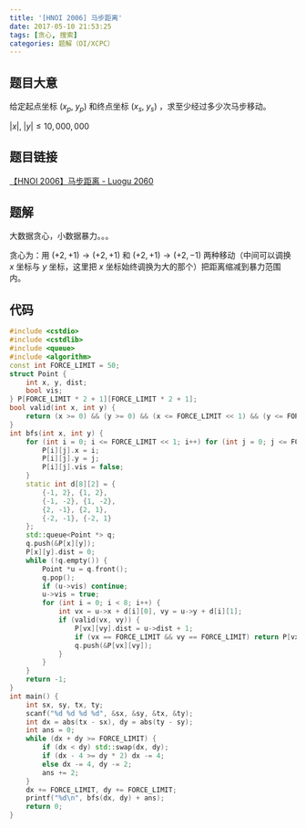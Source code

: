 ```yaml
---
title: '[HNOI 2006] 马步距离'
date: 2017-05-10 21:53:25
tags: [贪心, 搜索]
categories: 题解（OI/XCPC）
---
```


## 题目大意

给定起点坐标 $(x_p, \; y_p)$ 和终点坐标 $(x_s, \; y_s)$ ，求至少经过多少次马步移动。

$|x|, \; |y| \leqslant 10,000,000$

## 题目链接

[【HNOI 2006】马步距离 - Luogu 2060](https://www.luogu.com.cn/problem/P2060)

<!-- more -->

## 题解

大数据贪心，小数据暴力。。。

贪心为：用 $(+2, +1) \rightarrow (+2, +1)$ 和 $(+2, +1) \rightarrow (+2, -1)$ 两种移动（中间可以调换 $x$ 坐标与 $y$ 坐标，这里把 $x$ 坐标始终调换为大的那个）把距离缩减到暴力范围内。

## 代码

```c++
#include <cstdio>
#include <cstdlib>
#include <queue>
#include <algorithm>
const int FORCE_LIMIT = 50;
struct Point {
    int x, y, dist;
    bool vis;
} P[FORCE_LIMIT * 2 + 1][FORCE_LIMIT * 2 + 1];
bool valid(int x, int y) {
    return (x >= 0) && (y >= 0) && (x <= FORCE_LIMIT << 1) && (y <= FORCE_LIMIT << 1);
}
int bfs(int x, int y) {
    for (int i = 0; i <= FORCE_LIMIT << 1; i++) for (int j = 0; j <= FORCE_LIMIT << 1; j++) {
        P[i][j].x = i;
        P[i][j].y = j;
        P[i][j].vis = false;
    }
    static int d[8][2] = {
        {-1, 2}, {1, 2},
        {-1, -2}, {1, -2},
        {2, -1}, {2, 1},
        {-2, -1}, {-2, 1}
    };
    std::queue<Point *> q;
    q.push(&P[x][y]);
    P[x][y].dist = 0;
    while (!q.empty()) {
        Point *u = q.front();
        q.pop();
        if (u->vis) continue;
        u->vis = true;
        for (int i = 0; i < 8; i++) {
            int vx = u->x + d[i][0], vy = u->y + d[i][1];
            if (valid(vx, vy)) {
                P[vx][vy].dist = u->dist + 1;
                if (vx == FORCE_LIMIT && vy == FORCE_LIMIT) return P[vx][vy].dist;
                q.push(&P[vx][vy]);
            }
        }
    }
    return -1;
}
int main() {
    int sx, sy, tx, ty;
    scanf("%d %d %d %d", &sx, &sy, &tx, &ty);
    int dx = abs(tx - sx), dy = abs(ty - sy);
    int ans = 0;
    while (dx + dy >= FORCE_LIMIT) {
        if (dx < dy) std::swap(dx, dy);
        if (dx - 4 >= dy * 2) dx -= 4;
        else dx -= 4, dy -= 2;
        ans += 2;
    }
    dx += FORCE_LIMIT, dy += FORCE_LIMIT;
    printf("%d\n", bfs(dx, dy) + ans);
    return 0;
}
```